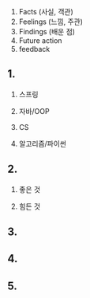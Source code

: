 1.  Facts (사실, 객관)
2.  Feelings (느낌, 주관)
3.  Findings (배운 점)	
4. Future action
5. feedback



## 1.

1. 스프링

2. 자바/OOP

3. CS

4. 알고리즘/파이썬


## 2. 

1. 좋은 것

2. 힘든 것


## 3. 


## 4.


## 5.

<!--stackedit_data:
eyJoaXN0b3J5IjpbNjYwMjA2MjUzLDEzMDI3MzQ0MDksODI5OT
kwNzUwLC03NzA0ODE0NTAsNzMwOTk4MTE2XX0=
-->